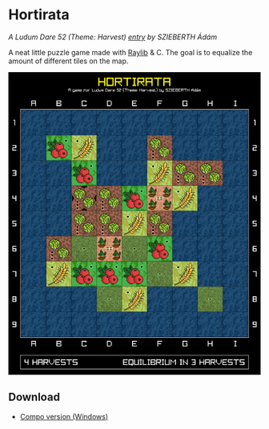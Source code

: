 Hortirata
=========

*A Ludum Dare 52 (Theme: Harvest) [entry](https://ldjam.com/events/ludum-dare/52/hortirata) by SZIEBERTH Ádám*

A neat little puzzle game made with [Raylib](https://www.raylib.com) & C.
The goal is to equalize the amount of different tiles on the map.

![Compo version](/screenshots/02.png)

Download
--------

* [Compo version (Windows)](../../releases/download/compo/hortirata-ld52compo.zip)
